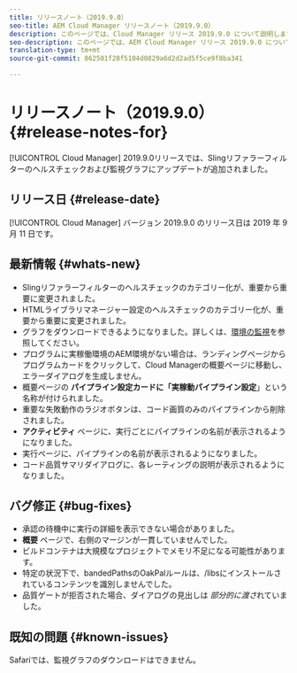 ```yaml
---
title: リリースノート（2019.9.0）
seo-title: AEM Cloud Manager リリースノート（2019.9.0）
description: このページでは、Cloud Manager リリース 2019.9.0 について説明します。
seo-description: このページでは、AEM Cloud Manager リリース 2019.9.0 について説明します。
translation-type: tm+mt
source-git-commit: 862501f28f5104d0829a6d2d2ad5f5ce9f8ba341

---
```


# リリースノート（2019.9.0） {#release-notes-for}

[!UICONTROL Cloud Manager] 2019.9.0リリースでは、Slingリファラーフィルターのヘルスチェックおよび監視グラフにアップデートが追加されました。

## リリース日 {#release-date}

[!UICONTROL Cloud Manager] バージョン 2019.9.0 のリリース日は 2019 年 9 月 11 日です。

## 最新情報 {#whats-new}

* Slingリファラーフィルターのヘルスチェックのカテゴリー化が、重要から重要に変更されました。
* HTMLライブラリマネージャー設定のヘルスチェックのカテゴリー化が、重要から重要に変更されました。
* グラフをダウンロードできるようになりました。詳しくは、[環境の監視](monitor-your-environments.md)を参照してください。
* プログラムに実稼働環境のAEM環境がない場合は、ランディングページからプログラムカードをクリックして、Cloud Managerの概要ページに移動し、エラーダイアログを生成しません。
* 概要ページの **パイプライン設定****カードに****「実稼動パイプライン設定**」という名称が付けられました。
* 重要な失敗動作のラジオボタンは、コード画質のみのパイプラインから削除されました。
* **アクティビティ** ページに、実行ごとにパイプラインの名前が表示されるようになりました。
* 実行ページに、パイプラインの名前が表示されるようになりました。
* コード品質サマリダイアログに、各レーティングの説明が表示されるようになりました。

## バグ修正 {#bug-fixes}

* 承認の待機中に実行の詳細を表示できない場合がありました。
* **概要** ページで、右側のマージンが一貫していませんでした。
* ビルドコンテナは大規模なプロジェクトでメモリ不足になる可能性があります。
* 特定の状況下で、bandedPathsのOakPalルールは、/libsにインストールされているコンテンツを識別しませんでした。
* 品質ゲートが拒否された場合、ダイアログの見出しは *部分的に渡さ*&#x200B;れていました。

## 既知の問題 {#known-issues}

Safariでは、監視グラフのダウンロードはできません。
